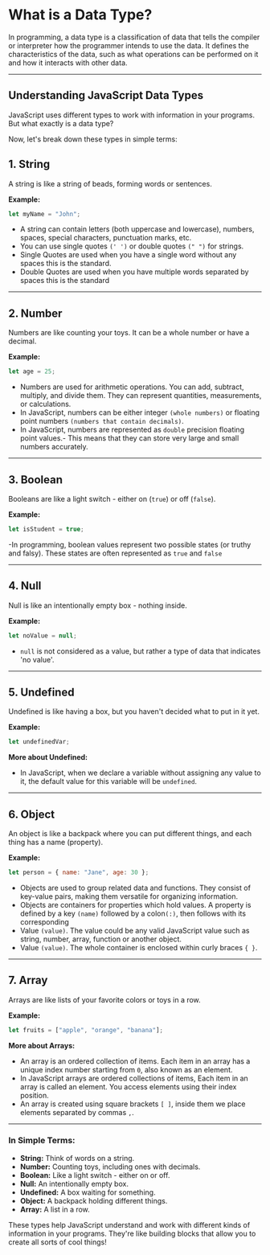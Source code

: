 

# What is a Data Type?

In programming, a data type is a classification of data that tells the compiler or interpreter how the programmer intends to use the data. It defines the characteristics of the data, such as what operations can be performed on it and how it interacts with other data.

---
## Understanding JavaScript Data Types

JavaScript uses different types to work with information in your programs. But what exactly is a data type?


Now, let's break down these types in simple terms:

## 1. String

A string is like a string of beads, forming words or sentences.

**Example:**
```javascript
let myName = "John";
```
 - A string can contain letters (both uppercase and lowercase), numbers, spaces,        special characters, punctuation marks, etc.
- You can use single quotes `(' ')` or double quotes `(" ")` for strings.
- Single Quotes are used when you have a single word without any spaces this is the standard.
- Double Quotes are used when you have multiple words separated by spaces this is the standard


---
## 2. Number

Numbers are like counting your toys. It can be a whole number or have a decimal.

**Example:**
```javascript
let age = 25;
```

- Numbers are used for arithmetic operations. You can add, subtract, multiply, and divide them. They can represent quantities, measurements, or calculations.
- In JavaScript, numbers can be either integer `(whole numbers)` or floating point numbers `(numbers that contain decimals)`.
 -  In JavaScript, numbers are represented as `double` precision floating point values.- This means that they can store very large and small numbers accurately.
 
---
## 3. Boolean

Booleans are like a light switch - either on (`true`) or off (`false`).

**Example:**
```javascript
let isStudent = true;
```


-In programming, boolean values represent two possible states (or truthy and falsy). These states are often represented as `true` and `false`


---
## 4. Null

Null is like an intentionally empty box - nothing inside.

**Example:**
```javascript
let noValue = null;
```

- `null` is not considered as a value, but rather a type of data that indicates 'no value'.

---

## 5. Undefined

Undefined is like having a box, but you haven't decided what to put in it yet.

**Example:**
```javascript
let undefinedVar;
```

**More about Undefined:**

- In JavaScript, when we declare a variable without assigning any value to it, the default value for this variable will be `undefined`.
  


---

## 6. Object

An object is like a backpack where you can put different things, and each thing has a name (property).

**Example:**
```javascript
let person = { name: "Jane", age: 30 };
```

- Objects are used to group related data and functions. They consist of key-value pairs, making them versatile for organizing information.
- Objects are containers for properties which hold values. A property is defined by a key
`(name)` followed by a colon`(:)`, then follows with its corresponding
- Value `(value)`. The value could be any valid JavaScript value such as string, number, array, function or another object.
- Value `(value)`. The whole container is enclosed within curly braces `{ }`.

---
## 7. Array

Arrays are like lists of your favorite colors or toys in a row.

**Example:**
```javascript
let fruits = ["apple", "orange", "banana"];
```
**More about Arrays:**

- An array is an ordered collection of items. Each item in an array has a unique index number starting from `0`, also known as an element.
- In JavaScript arrays are ordered collections of items, Each item in an array is called an element. You access elements using their index position.
- An array is created using square brackets `[ ]`, inside them we place elements separated by commas `,`.

---
### **In Simple Terms:**

- **String:** Think of words on a string.
- **Number:** Counting toys, including ones with decimals.
- **Boolean:** Like a light switch - either on or off.
- **Null:** An intentionally empty box.
- **Undefined:** A box waiting for something.
- **Object:** A backpack holding different things.
- **Array:** A list in a row.

These types help JavaScript understand and work with different kinds of information in your programs. They're like building blocks that allow you to create all sorts of cool things!


